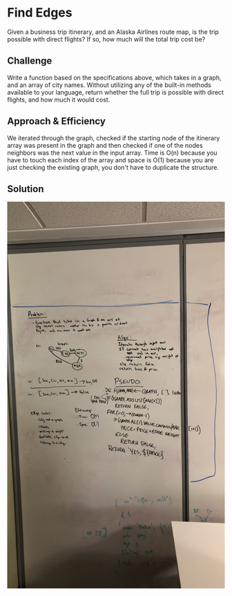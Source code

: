 # Find Edges
Given a business trip itinerary, and an Alaska Airlines route map, is the trip possible with direct flights? If so, how much will the total trip cost be?

## Challenge
Write a function based on the specifications above, which takes in a graph, and an array of city names. Without utilizing any of the built-in methods available to your language, return whether the full trip is possible with direct flights, and how much it would cost.

## Approach & Efficiency
We iterated through the graph, checked if the starting node of the itinerary array was present in the graph and then checked if one of the nodes neighbors was the next value in the input array. Time is O(n) because you have to touch each index of the array and space is O(1) because you are just checking the existing graph, you don't have to duplicate the structure.

## Solution
![Whiteboard Image](../../../assets/get-edge.jpg)